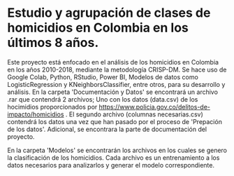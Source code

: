 # Estudio y agrupación de clases de homicidios en Colombia en los últimos 8 años.
Este proyecto está enfocado en el análisis de los homicidios en Colombia en los años 2010-2018, mediante la metodología CRISP-DM. Se hace uso de Google Colab, Python, RStudio, Power BI, Modelos de datos como LogisticRegression y KNeighborsClassifier, entre otros, para su desarrollo y análisis.
En la carpeta 'Documentación y Datos' se encontrará un archivo .rar que contendrá 2 archivos; Uno con los datos (data.csv) de los hocimidios proporcionados por https://www.policia.gov.co/delitos-de-impacto/homicidios . El segundo archivo (columnas necesarias.csv) contendrá los datos una vez que han pasado por el proceso de 'Prepación de los datos'.
Adicional, se encontrara la parte de documentación del proyecto.

En la carpeta 'Modelos' se encontrarán los archivos en los cuales se genero la clasificación de los homicidios. Cada archivo es un entrenamiento a los datos necesarios para analizarlos y generar el modelo correspondiente.
